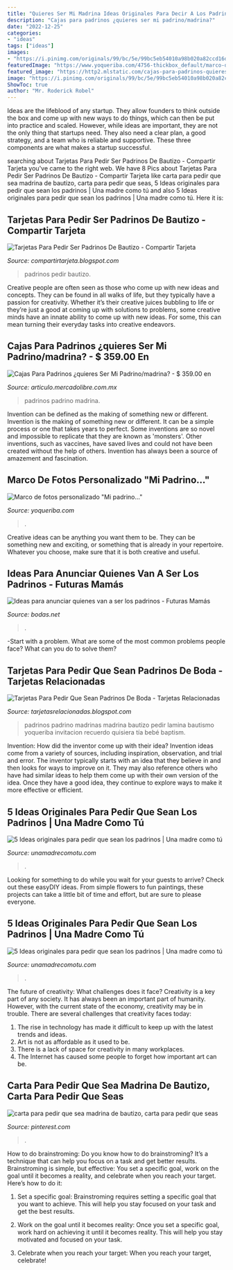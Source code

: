 ```yaml
---
title: "Quieres Ser Mi Madrina Ideas Originales Para Decir A Los Padrinos : Ideas Para Anunciar Quienes Van A Ser Los Padrinos"
description: "Cajas para padrinos ¿quieres ser mi padrino/madrina?"
date: "2022-12-25"
categories:
- "ideas"
tags: ["ideas"]
images:
- "https://i.pinimg.com/originals/99/bc/5e/99bc5eb54010a98b020a82ccd16d67ba.jpg"
featuredImage: "https://www.yoqueriba.com/4756-thickbox_default/marco-de-fotos-personalizado-mi-madrina.jpg"
featured_image: "https://http2.mlstatic.com/cajas-para-padrinos-quieres-ser-mi-padrinomadrina-D_NQ_NP_802586-MLM32528994997_102019-O.jpg"
image: "https://i.pinimg.com/originals/99/bc/5e/99bc5eb54010a98b020a82ccd16d67ba.jpg"
ShowToc: true
author: "Mr. Roderick Robel"
---
```



Ideas are the lifeblood of any startup. They allow founders to think outside the box and come up with new ways to do things, which can then be put into practice and scaled. However, while ideas are important, they are not the only thing that startups need. They also need a clear plan, a good strategy, and a team who is reliable and supportive. These three components are what makes a startup successful.

	

		
searching about Tarjetas Para Pedir Ser Padrinos De Bautizo - Compartir Tarjeta you've came to the right web. We have 8 Pics about Tarjetas Para Pedir Ser Padrinos De Bautizo - Compartir Tarjeta like carta para pedir que sea madrina de bautizo, carta para pedir que seas, 5 Ideas originales para pedir que sean los padrinos | Una madre como tú and also 5 Ideas originales para pedir que sean los padrinos | Una madre como tú. Here it is:
		
    
## Tarjetas Para Pedir Ser Padrinos De Bautizo - Compartir Tarjeta

<img loading=lazy src="https://lh6.googleusercontent.com/proxy/ZF9Ia_SQfIYivpk_4IJaRbtEkSSzN-AZ73hOVAvyTSWCGRyPM5xyUwcSFv_ZYMXbhqHICHv-MLGX_KAECJUlholugZ-LNW3WfI8Iuqa0bcw4fw=s0-d" onerror="this.onerror=null;this.src='https://tse4.mm.bing.net/th?id=OIP.0ePtPM3zc9ameUto8E7e4gHaHa&amp;pid=15.1';" alt="Tarjetas Para Pedir Ser Padrinos De Bautizo - Compartir Tarjeta">

_Source: compartirtarjeta.blogspot.com_

>padrinos pedir bautizo. 

	

Creative people are often seen as those who come up with new ideas and concepts. They can be found in all walks of life, but they typically have a passion for creativity. Whether it’s their creative juices bubbling to life or they’re just a good at coming up with solutions to problems, some creative minds have an innate ability to come up with new ideas. For some, this can mean turning their everyday tasks into creative endeavors.

    
## Cajas Para Padrinos ¿quieres Ser Mi Padrino/madrina? - $ 359.00 En

<img loading=lazy src="https://http2.mlstatic.com/cajas-para-padrinos-quieres-ser-mi-padrinomadrina-D_NQ_NP_802586-MLM32528994997_102019-O.jpg" onerror="this.onerror=null;this.src='https://tse3.mm.bing.net/th?id=OIP.ZFbR_N4BiSgN2kbjwgvwYAHaHa&amp;pid=15.1';" alt="Cajas Para Padrinos ¿quieres Ser Mi Padrino/madrina? - $ 359.00 en">

_Source: articulo.mercadolibre.com.mx_

>padrinos padrino madrina. 

	

Invention can be defined as the making of something new or different.
Invention is the making of something new or different. It can be a simple process or one that takes years to perfect. Some inventions are so novel and impossible to replicate that they are known as 'monsters'. Other inventions, such as vaccines, have saved lives and could not have been created without the help of others. Invention has always been a source of amazement and fascination.

    
## Marco De Fotos Personalizado &quot;Mi Padrino...&quot;

<img loading=lazy src="https://www.yoqueriba.com/4756-thickbox_default/marco-de-fotos-personalizado-mi-madrina.jpg" onerror="this.onerror=null;this.src='https://tse2.mm.bing.net/th?id=OIP.wrwdu-Ekhs56MwE7LQ1_TAHaHa&amp;pid=15.1';" alt="Marco de fotos personalizado &quot;Mi padrino...&quot;">

_Source: yoqueriba.com_

>. 

	

Creative ideas can be anything you want them to be. They can be something new and exciting, or something that is already in your repertoire. Whatever you choose, make sure that it is both creative and useful.

    
## Ideas Para Anunciar Quienes Van A Ser Los Padrinos - Futuras Mamás

<img loading=lazy src="https://cdn0.bodas.net/usuarios/fotos/3/6/7/8/cfb_191565.jpg" onerror="this.onerror=null;this.src='https://tse1.mm.bing.net/th?id=OIP.jIR_DPoLfchI3VS3vY9AlwAAAA&amp;pid=15.1';" alt="Ideas para anunciar quienes van a ser los padrinos - Futuras Mamás">

_Source: bodas.net_

>. 

	

-Start with a problem. What are some of the most common problems people face? What can you do to solve them? 

    
## Tarjetas Para Pedir Que Sean Padrinos De Boda - Tarjetas Relacionadas

<img loading=lazy src="https://www.yoqueriba.com/4246/lamina-quieres-ser-mi-padrino.jpg" onerror="this.onerror=null;this.src='https://tse2.mm.bing.net/th?id=OIP.xOFlZL88fWV-q6ArpxGxMwHaHa&amp;pid=15.1';" alt="Tarjetas Para Pedir Que Sean Padrinos De Boda - Tarjetas Relacionadas">

_Source: tarjetasrelacionadas.blogspot.com_

>padrinos padrino madrinas madrina bautizo pedir lamina bautismo yoqueriba invitacion recuerdo quisiera tía bebé baptism. 

	

Invention: How did the inventor come up with their idea?
Invention ideas come from a variety of sources, including inspiration, observation, and trial and error. The inventor typically starts with an idea that they believe in and then looks for ways to improve on it. They may also reference others who have had similar ideas to help them come up with their own version of the idea. Once they have a good idea, they continue to explore ways to make it more effective or efficient.

    
## 5 Ideas Originales Para Pedir Que Sean Los Padrinos | Una Madre Como Tú

<img loading=lazy src="https://i1.wp.com/unamadrecomotu.com/wp-content/uploads/2014/06/galletas-pedir-padrinos.jpg?fit=700%2C689&amp;ssl=1" onerror="this.onerror=null;this.src='https://tse1.mm.bing.net/th?id=OIP.r08ZpevYGgQ78qju1xzfJwHaHS&amp;pid=15.1';" alt="5 Ideas originales para pedir que sean los padrinos | Una madre como tú">

_Source: unamadrecomotu.com_

>. 

	

Looking for something to do while you wait for your guests to arrive? Check out these easyDIY ideas. From simple flowers to fun paintings, these projects can take a little bit of time and effort, but are sure to please everyone.

    
## 5 Ideas Originales Para Pedir Que Sean Los Padrinos | Una Madre Como Tú

<img loading=lazy src="https://unamadrecomotu.com/wp-content/uploads/2014/06/body-madrina-padrino.jpg" onerror="this.onerror=null;this.src='https://tse2.mm.bing.net/th?id=OIP.e4tqvLkCsqT_WrY7QZxjswHaEI&amp;pid=15.1';" alt="5 Ideas originales para pedir que sean los padrinos | Una madre como tú">

_Source: unamadrecomotu.com_

>. 

	

The future of creativity: What challenges does it face?
Creativity is a key part of any society. It has always been an important part of humanity. However, with the current state of the economy, creativity may be in trouble. There are several challenges that creativity faces today: 
1) The rise in technology has made it difficult to keep up with the latest trends and ideas. 
2) Art is not as affordable as it used to be. 
3) There is a lack of space for creativity in many workplaces. 
4) The Internet has caused some people to forget how important art can be.

    
## Carta Para Pedir Que Sea Madrina De Bautizo, Carta Para Pedir Que Seas

<img loading=lazy src="https://i.pinimg.com/originals/99/bc/5e/99bc5eb54010a98b020a82ccd16d67ba.jpg" onerror="this.onerror=null;this.src='https://tse3.mm.bing.net/th?id=OIP.6yK6b5oH3IpSQ-Zdn5dcigHaJ4&amp;pid=15.1';" alt="carta para pedir que sea madrina de bautizo, carta para pedir que seas">

_Source: pinterest.com_

>. 

	

How to do brainstroming:
Do you know how to do brainstroming? It’s a technique that can help you focus on a task and get better results. Brainstroming is simple, but effective: You set a specific goal, work on the goal until it becomes a reality, and celebrate when you reach your target. Here’s how to do it: 
1. Set a specific goal: Brainstroming requires setting a specific goal that you want to achieve. This will help you stay focused on your task and get the best results. 

2. Work on the goal until it becomes reality: Once you set a specific goal, work hard on achieving it until it becomes reality. This will help you stay motivated and focused on your task. 

3. Celebrate when you reach your target: When you reach your target, celebrate!

